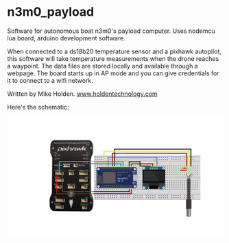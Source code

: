 # n3m0_payload

Software for autonomous boat n3m0's payload computer.
Uses nodemcu lua board, arduino development software.

When connected to a ds18b20 temperature sensor and a pixhawk autopilot, this software will take temperature measurements when the drone reaches a waypoint.  The data files are stored locally and available through a webpage.  The board starts up in AP mode and you can give credentials for it to connect to a wifi network.

Written by Mike Holden.
www.holdentechnology.com

Here's the schematic:

![circuit diagram](https://github.com/meholden/n3m0_payload2/raw/master/payload.png)
